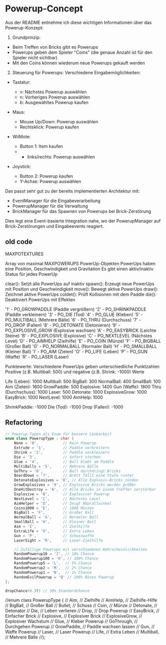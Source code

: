 # Powerup-Concept

Aus der README entnehme ich diese wichtigen Informationen über das Powerup-Konzept:

1. Grundprinzip:

- Beim Treffen von Bricks gibt es Powerups
- Powerups geben dem Spieler "Coins" (die genaue Anzahl ist für den Spieler nicht sichtbar)
- Mit den Coins können wiederum neue Powerups gekauft werden

2. Steuerung für Powerups:
   Verschiedene Eingabemöglichkeiten:

- Tastatur:
  - v: Nächstes Powerup auswählen
  - n: Vorheriges Powerup auswählen
  - b: Ausgewähltes Powerup kaufen

- Maus:
  - Mouse Up/Down: Powerup auswählen
  - Rechtsklick: Powerup kaufen

- WiiMote:
  - Button 1: Item kaufen
  -
    + links/rechts: Powerup auswählen

- Joystick:
  - Button 2: Powerup kaufen
  - Y-Achse: Powerup auswählen

Das passt sehr gut zu der bereits implementierten Architektur mit:

- EventManager für die Eingabeverarbeitung
- PowerupManager für die Verwaltung
- BrickManager für das Spawnen von Powerups bei Brick-Zerstörung

Dies legt eine Event-basierte Integration nahe, wo der PowerupManager auf Brick-Zerstörungen und Eingabeevents reagiert.

## old code

MAXPOTEXTURES

Array von maximal MAXPOWERUPS PowerUp-Objekten
PowerUps haben eine Position, Geschwindigkeit und Gravitation
Es gibt einen aktiv/inaktiv Status für jedes PowerUp

clear(): Setzt alle PowerUps auf inaktiv
spawn(): Erzeugt neue PowerUps mit Position und Geschwindigkeit
move(): Bewegt aktive PowerUps
draw(): Zeichnet aktive PowerUps
coldet(): Prüft Kollisionen mit dem Paddle
die(): Deaktiviert PowerUps mit Effekten

'1' - PO_GROWPADDLE (Paddle vergrößern)
'2' - PO_SHRINKPADDLE (Paddle verkleinern)
'3' - PO_DIE (Tod)
'4' - PO_GLUE (Kleben)
'5' - PO_MULTIBALL (Mehrere Bälle)
'6' - PO_THRU (Durchschuss)
'7' - PO_DROP (Fallen)
'8' - PO_DETONATE (Detonieren)
'9' - PO_EXPLOSIVE_GROW (Explosive wachsen)
'A' - PO_EASYBRICK (Leichte Steine)
'B' - PO_EXPLOSIVE (Explosive)
'C' - PO_NEXTLEVEL (Nächstes Level)
'D' - PO_AIMHELP (Zielhilfe)
'E' - PO_COIN (Münze)
'F' - PO_BIGBALL (Großer Ball)
'G' - PO_NORMALBALL (Normaler Ball)
'H' - PO_SMALLBALL (Kleiner Ball)
'I' - PO_AIM (Zielen)
'O' - PO_LIFE (Leben)
'P' - PO_GUN (Waffe)
'R' - PO_LASER (Laser)

Punktewerte:
Verschiedene PowerUps geben unterschiedliche Punktzahlen
Positive (z.B. Multiball: 500) und negative (z.B. Shrink: -1000) Werte

Life (Leben):          1000
Multiball:             500
BigBall:               300
NormalBall:            400
SmallBall:             100
Aim (Zielen):          1600
GrowPaddle:            500
Explosive:             1400
Gun (Waffe):           1800
Thru (Durchschuss):    1000
Laser:                 500
Detonate:              1000
ExplosiveGrow:         1000
EasyBrick:             1000
NextLevel:             1000
AimHelp:               1000

ShrinkPaddle:         -1000
Die (Tod):            -1000
Drop (Fallen):        -1000

## Refactoring

```c++
// Powerup-Typen als Enum für bessere Lesbarkeit
enum class PowerupType : char {
    None = '0',           // Kein Powerup
    Extrude = '1',        // Paddle verbreitern
    Shrink = '2',         // Paddle verkleinern
    Die = '3',            // Sofort sterben
    Glue = '4',           // Ball klebt am Paddle
    MultiBalls = '5',     // Mehrere Bälle
    GoThru = '6',         // Ball durchdringt Bricks
    BoardDown = '7',      // Brett fällt eine Stufe runter
    DetonateExplosives = '8', // Alle Explosiv-Bricks zünden
    GrowExplosives = '9', // Explosive Bricks werden größer
    OneHitDestroy = 'A',  // Alle Bricks in einem Treffer zerstörbar
    Explosive = 'B',      // Explosiver Powerup
    NextLevel = 'C',      // Nächstes Level
    AimHelper = 'D',      // Zeigt Abprallwinkel
    Coins1000 = 'E',      // 1000 Münzen
    BigBall = 'F',        // Großer Ball
    NormalBall = 'G',     // Normaler Ball
    SmallBall = 'H',      // Kleiner Ball
    Aim = 'I',            // Zielhilfe
    ExtraLife = 'O',      // Extra Leben
    Gun = 'P',            // Schusswaffe
    LaserSight = 'R',     // Laser-Zielhilfe

    // Zufällige Powerups mit verschiedenen Wahrscheinlichkeiten
    RandomPowerup10 = 'J', // 10% Chance
    RandomPowerup100 = 'K', // 100% Chance
    RandomPowerup5 = 'L',  // 5% Chance
    RandomPowerup2 = 'M',  // 2% Chance
    RandomPowerup1 = 'N',  // 1% Chance
    RandomEvilPowerup = 'Q' // 100% Böses Powerup
};

dropChance(0.3f) // 30% Standardchance

```

//enum class PowerupType {
// Aim, // Zielhilfe
// AimHelp, // Zielhilfe-Hilfe
// BigBall, // Großer Ball
// Bullet, // Schuss
// Coin, // Münze
// Detonate, // Detonator
// Die, // Leben verlieren
// Drop, // Drop Powerup
// EasyBrick, // Einfacher Brick
// Explosive, // Explosiver Brick
// ExplosiveGrow, // Explosiver Wachstum
// Glue, // Kleber Powerup
// GoThrough, // Durchgehen Powerup
// GrowPaddle, // Paddle wachsen lassen
// Gun, // Waffe Powerup
// Laser, // Laser Powerup
// Life, // Extra Leben
// Multiball, // Mehrere Bälle
//};